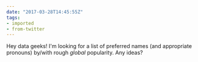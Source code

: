 ```yaml
---
date: "2017-03-28T14:45:55Z"
tags:
- imported
- from-twitter
---
```

Hey data geeks\! I'm looking for a list of preferred names \(and appropriate pronouns\) by/with rough *global* popularity. Any ideas?
